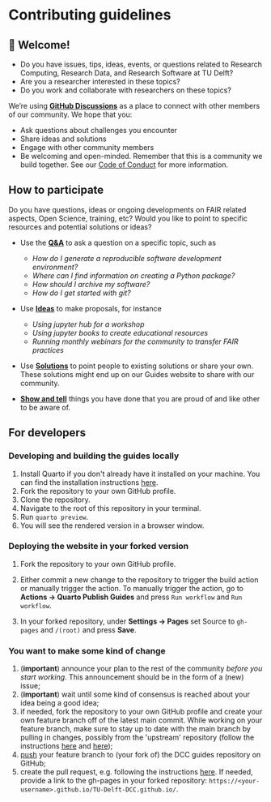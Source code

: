# Contributing guidelines

## 👋 Welcome!

- Do you have issues, tips, ideas, events, or questions related to Research Computing, Research Data, and Research Software at TU Delft?
- Are you a researcher interested in these topics?
- Do you work and collaborate with researchers on these topics?

We’re using [**GitHub Discussions**](https://github.com/TU-Delft-DCC/TU-Delft-DCC.github.io/discussions) as a place to connect with other members of our community. We hope that you:

* Ask questions about challenges you encounter
* Share ideas and solutions
* Engage with other community members
* Be welcoming and open-minded. Remember that this is a community we
build together. See our [Code of Conduct](code_of_conduct.md) for more information.

## How to participate
Do you have questions, ideas or ongoing developments on FAIR related aspects, Open Science, training, etc? Would you like to point to specific resources and potential solutions or ideas?

-  Use the [**Q&A**](https://github.com/TU-Delft-DCC/TU-Delft-DCC.github.io/discussions/categories/q-a) to ask a question on a specific topic, such as
    - _How do I generate a reproducible software development environment?_
    - _Where can I find information on creating a Python package?_
    - _How should I archive my software?_
    - _How do I get started with git?_

-  Use [**Ideas**](https://github.com/TU-Delft-DCC/TU-Delft-DCC.github.io/discussions/categories/ideas) to make proposals, for instance 
    - _Using jupyter hub for a workshop_
    - _Using jupyter books to create educational resources_
    - _Running monthly webinars for the community to transfer FAIR practices_

- Use [**Solutions**](https://github.com/TU-Delft-DCC/TU-Delft-DCC.github.io/discussions/categories/solution) to point people to existing solutions or share your own. These solutions might end up on our Guides website to share with our community.

- [**Show and tell**](https://github.com/TU-Delft-DCC/TU-Delft-DCC.github.io/discussions/categories/show-and-tell) things you have done that you are proud of and like other to be aware of.

## For developers

### Developing and building the guides locally
1. Install Quarto if you don't already have it installed on your machine. You can find the installation instructions [here](https://quarto.org/docs/get-started/).
1. Fork the repository to your own GitHub profile.
1. Clone the repository.
1. Navigate to the root of this repository in your terminal.
1. Run `quarto preview`.
1. You will see the rendered version in a browser window.

### Deploying the website in your forked version
1. Fork the repository to your own GitHub profile.

1. Either commit a new change to the repository to trigger the build action or manually trigger the action. To manually trigger the action, go to **Actions -> Quarto Publish Guides** and press `Run workflow` and `Run workflow`.

1. In your forked repository, under **Settings -> Pages** set Source to `gh-pages` and `/(root)` and press **Save**.


### You want to make some kind of change
1. (**important**) announce your plan to the rest of the community *before you start working*. This announcement should be in the form of a (new) issue;
1. (**important**) wait until some kind of consensus is reached about your idea being a good idea;
1. if needed, fork the repository to your own GitHub profile and create your own feature branch off of the latest main commit. While working on your feature branch, make sure to stay up to date with the main branch by pulling in changes, possibly from the 'upstream' repository (follow the instructions [here](https://help.github.com/articles/configuring-a-remote-for-a-fork/) and [here](https://help.github.com/articles/syncing-a-fork/));
1. [push](http://rogerdudler.github.io/git-guide/) your feature branch to (your fork of) the DCC guides repository on GitHub;
1. create the pull request, e.g. following the instructions [here](https://help.github.com/articles/creating-a-pull-request/). If needed, provide a link to the gh-pages in your forked repository: `https://<your-username>.github.io/TU-Delft-DCC.github.io/`.